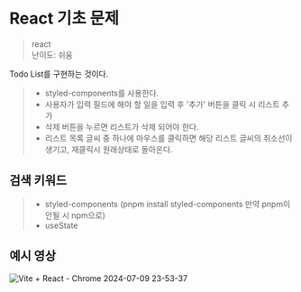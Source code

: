 # React 기초 문제

> react <br />
난이도: 쉬움

Todo List를 구현하는 것이다.

> * styled-components를 사용한다. <br />
> * 사용자가 입력 필드에 해야 할 일을 입력 후 '추가' 버튼을 클릭 시 리스트 추가
> * 삭제 버튼을 누르면 리스트가 삭제 되어야 한다.
> * 리스트 목록 글씨 중 하나에 마우스를 클릭하면 해당 리스트 글씨의 취소선이 생기고, 재클릭시 원래상태로 돌아온다.

## 검색 키워드

> * styled-components (pnpm install styled-components 만약 pnpm이 안될 시 npm으로)
> * useState

## 예시 영상

![Vite + React - Chrome 2024-07-09 23-53-37](https://github.com/JungJihun1012/React-Problem-TodoList/assets/134596552/7d2f3283-ed2d-444c-ae3e-9319f2b2b72c)
